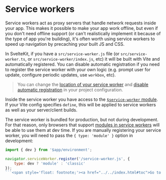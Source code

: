 
# Service workers


Service workers act as proxy servers that handle network requests inside your app. This makes it possible to make your app work offline, but even if you don't need offline support (or can't realistically implement it because of the type of app you're building), it's often worth using service workers to speed up navigation by precaching your built JS and CSS.

In SvelteKit, if you have a `src/service-worker.js` file (or `src/service-worker.ts`, or `src/service-worker/index.js`, etc) it will be built with Vite and automatically registered. You can disable automatic registration if you need to register the service worker with your own logic (e.g. prompt user for update, configure periodic updates, use `workbox`, etc).

> You can change the [location of your service worker](../50-api-reference/10-configuration.html#files) and [disable automatic registration](../50-api-reference/10-configuration.html#serviceworker) in your project configuration.

Inside the service worker you have access to the [`$service-worker` module](../50-api-reference/30-modules.html#$service-worker). If your Vite config specifies `define`, this will be applied to service workers as well as your server/client builds.

The service worker is bundled for production, but not during development. For that reason, only browsers that support [modules in service workers](https://web.dev/es-modules-in-sw) will be able to use them at dev time. If you are manually registering your service worker, you will need to pass the `{ type: 'module' }` option in development:

```js
import { dev } from '$app/environment';

navigator.serviceWorker.register('/service-worker.js', {
	type: dev ? 'module' : 'classic'
});
```<span style='float: footnote;'><a href="../../index.html#toc">Go to TOC</a></span>
